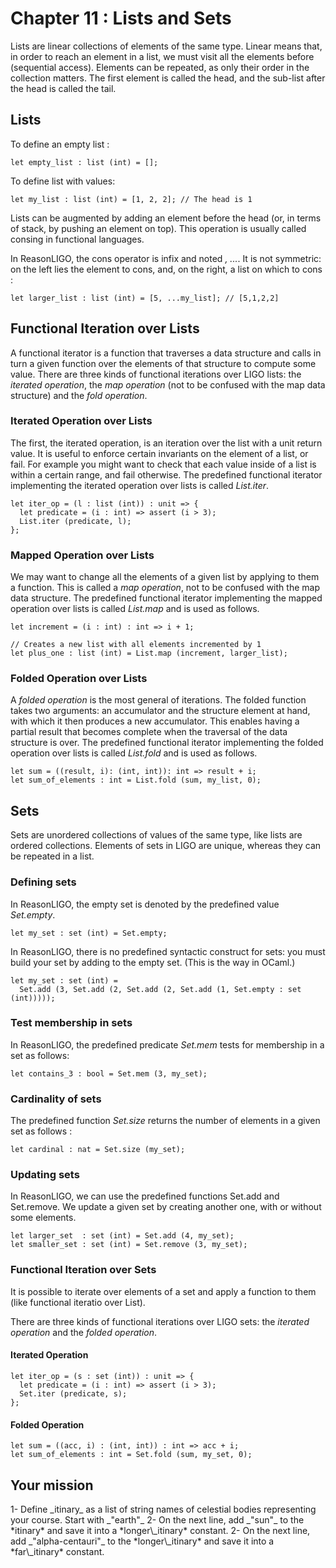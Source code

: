 # Chapter 11 : Lists and Sets

<dialog character="pilot">Please now plot our course as a list of destinations.</dialog>

Lists are linear collections of elements of the same type. Linear means that, in order to reach an element in a list, we must visit all the elements before (sequential access). Elements can be repeated, as only their order in the collection matters. The first element is called the head, and the sub-list after the head is called the tail.

## Lists

To define an empty list :

```
let empty_list : list (int) = [];
```

To define list with values:

```
let my_list : list (int) = [1, 2, 2]; // The head is 1
```

Lists can be augmented by adding an element before the head (or, in terms of stack, by pushing an element on top). This operation is usually called consing in functional languages.

In ReasonLIGO, the cons operator is infix and noted _, ..._. It is not symmetric: on the left lies the element to cons, and, on the right, a list on which to cons :

```
let larger_list : list (int) = [5, ...my_list]; // [5,1,2,2]
```

## Functional Iteration over Lists

A functional iterator is a function that traverses a data structure and calls in turn a given function over the elements of that structure to compute some value. There are three kinds of functional iterations over LIGO lists: the *iterated operation*, the *map operation* (not to be confused with the map data structure) and the *fold operation*.

### Iterated Operation over Lists

The first, the iterated operation, is an iteration over the list with a unit return value. It is useful to enforce certain invariants on the element of a list, or fail.
For example you might want to check that each value inside of a list is within a certain range, and fail otherwise. The predefined functional iterator implementing the iterated operation over lists is called _List.iter_.

```
let iter_op = (l : list (int)) : unit => {
  let predicate = (i : int) => assert (i > 3);
  List.iter (predicate, l);
};
```

### Mapped Operation over Lists

We may want to change all the elements of a given list by applying to them a function. This is called a *map operation*, not to be confused with the map data structure. The predefined functional iterator implementing the mapped operation over lists is called _List.map_ and is used as follows.

```
let increment = (i : int) : int => i + 1;

// Creates a new list with all elements incremented by 1
let plus_one : list (int) = List.map (increment, larger_list);
```

### Folded Operation over Lists

A *folded operation* is the most general of iterations. The folded function takes two arguments: an accumulator and the structure element at hand, with which it then produces a new accumulator. This enables having a partial result that becomes complete when the traversal of the data structure is over. The predefined functional iterator implementing the folded operation over lists is called _List.fold_ and is used as follows.

```
let sum = ((result, i): (int, int)): int => result + i;
let sum_of_elements : int = List.fold (sum, my_list, 0);
```

## Sets

Sets are unordered collections of values of the same type, like lists are ordered collections. Elements of sets in LIGO are unique, whereas they can be repeated in a list. 

### Defining sets

In ReasonLIGO, the empty set is denoted by the predefined value _Set.empty_.

```
let my_set : set (int) = Set.empty;
```

In ReasonLIGO, there is no predefined syntactic construct for sets: you must build your set by adding to the empty set. (This is the way in OCaml.)

```
let my_set : set (int) =
  Set.add (3, Set.add (2, Set.add (2, Set.add (1, Set.empty : set (int)))));
```

### Test membership in sets

In ReasonLIGO, the predefined predicate _Set.mem_ tests for membership in a set as follows:

```
let contains_3 : bool = Set.mem (3, my_set);
```

### Cardinality of sets

The predefined function _Set.size_ returns the number of elements in a given set as follows :

```
let cardinal : nat = Set.size (my_set);
```

### Updating sets

In ReasonLIGO, we can use the predefined functions Set.add and Set.remove. We update a given set by creating another one, with or without some elements.

```
let larger_set  : set (int) = Set.add (4, my_set);
let smaller_set : set (int) = Set.remove (3, my_set);
```

### Functional Iteration over Sets

It is possible to iterate over elements of a set and apply a function to them (like functional iteratio over List).

There are three kinds of functional iterations over LIGO sets: the *iterated operation* and the *folded operation*.

#### Iterated Operation

```
let iter_op = (s : set (int)) : unit => {
  let predicate = (i : int) => assert (i > 3);
  Set.iter (predicate, s);
};
```

#### Folded Operation

```
let sum = ((acc, i) : (int, int)) : int => acc + i;
let sum_of_elements : int = Set.fold (sum, my_set, 0);
```

## Your mission

<!-- prettier-ignore -->1- Define _itinary_ as a list of string names of celestial bodies representing your course. Start with _"earth"_

<!-- prettier-ignore -->2- On the next line, add _"sun"_ to the *itinary* and save it into a *longer\_itinary* constant.

<!-- prettier-ignore -->2- On the next line, add _"alpha-centauri"_ to the *longer\_itinary* and save it into a *far\_itinary* constant.

